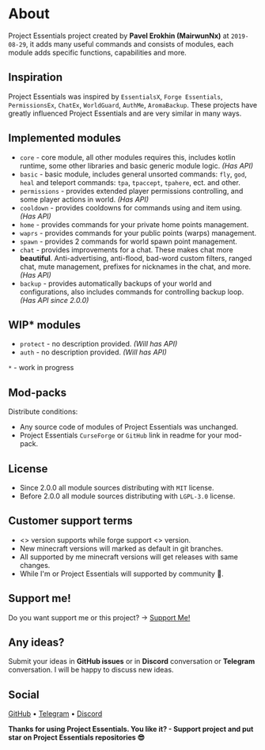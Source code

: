 # About

Project Essentials project created by **Pavel Erokhin (MairwunNx)** at `2019-08-29`, it adds many useful commands and consists of modules, each module adds specific functions, capabilities and more.

## Inspiration

Project Essentials was inspired by `EssentialsX`, `Forge Essentials`, `PermissionsEx`, `ChatEx`, `WorldGuard`, `AuthMe`, `AromaBackup`. These projects have greatly influenced Project Essentials and are very similar in many ways.

## Implemented modules

- `core` - core module, all other modules requires this, includes kotlin runtime, some other libraries and basic generic module logic. *(Has API)*
- `basic` - basic module, includes general unsorted commands: `fly`, `god`, `heal` and teleport commands: `tpa`, `tpaccept`, `tpahere`, ect. and other.
- `permissions` - provides extended player permissions controlling, and some player actions in world. *(Has API)*
- `cooldown` - provides cooldowns for commands using and item using. *(Has API)*
- `home` - provides commands for your private home points management.
- `waprs` - provides commands for your public points (warps) management.
- `spawn` - provides 2 commands for world spawn point management.
- `chat` - provides improvements for a chat. These makes chat more **beautiful**. Anti-advertising, anti-flood, bad-word custom filters, ranged chat, mute management, prefixes for nicknames in the chat, and more. *(Has API)*
- `backup` - provides automatically backups of your world and configurations, also includes commands for controlling backup loop. *(Has API since 2.0.0)*

## WIP* modules
- `protect` - no description provided. *(Will has API)*
- `auth` - no description provided. *(Will has API)*

`*` - work in progress

## Mod-packs

Distribute conditions:
- Any source code of modules of Project Essentials was unchanged.
- Project Essentials `CurseForge` or `GitHub` link in readme for your mod-pack.

## License

- Since 2.0.0 all module sources distributing with `MIT` license.
- Before 2.0.0 all module sources distributing with `LGPL-3.0` license.

## Customer support terms

- <> version supports while forge support <> version.
- New minecraft versions will marked as default in git branches.
- All supported by me minecraft versions will get releases with same changes.
- While I'm or Project Essentials will supported by community 💖.

## Support me!

Do you want support me or this project? -> [Support Me!](https://gist.github.com/MairwunNx/fda95062618db6880ef8ee06e1bba54f)

## Any ideas?

Submit your ideas in **GitHub issues** or in **Discord** conversation or **Telegram** conversation. I will be happy to discuss new ideas.

## Social

[GitHub](https://github.com/ProjectEssentials) • [Telegram](https://t.me/minecraftforge) • [Discord](https://discord.gg/VU9XZAt)

**Thanks for using Project Essentials. You like it? - Support project and put star on Project Essentials repositories 😎**
